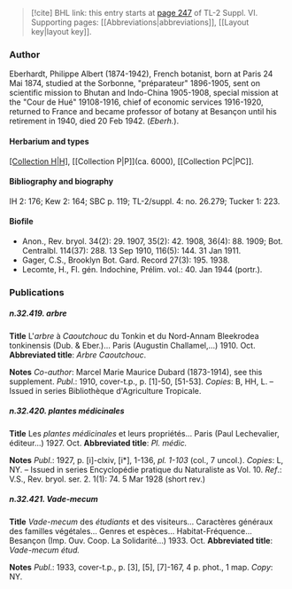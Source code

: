 > [!cite] BHL link: this entry starts at [page 247](https://www.biodiversitylibrary.org/item/103835#page/257/mode/1up) of TL-2 Suppl. VI.
> Supporting pages: [[Abbreviations|abbreviations]], [[Layout key|layout key]].

### Author

Eberhardt, Philippe Albert (1874-1942), French botanist, born at Paris 24 Mai 1874, studied at the Sorbonne, "préparateur" 1896-1905, sent on scientific mission to Bhutan and Indo-China 1905-1908, special mission at the "Cour de Hué" 19108-1916, chief of economic services 1916-1920, returned to France and became professor of botany at Besançon until his retirement in 1940, died 20 Feb 1942. (*Eberh.*).

#### Herbarium and types

[[Collection H|H]](Musci), [[Collection P|P]](ca. 6000), [[Collection PC|PC]].

#### Bibliography and biography

IH 2: 176; Kew 2: 164; SBC p. 119; TL-2/suppl. 4: no. 26.279; Tucker 1: 223.

#### Biofile

- Anon., Rev. bryol. 34(2): 29. 1907, 35(2): 42. 1908, 36(4): 88. 1909; Bot. Centralbl. 114(37): 288. 13 Sep 1910, 116(5): 144. 31 Jan 1911.
- Gager, C.S., Brooklyn Bot. Gard. Record 27(3): 195. 1938.
- Lecomte, H., Fl. gén. Indochine, Prélim. vol.: 40. Jan 1944 (portr.).

### Publications

##### n.32.419. arbre

**Title**
L'*arbre* à *Caoutchouc* du Tonkin et du Nord-Annam Bleekrodea tonkinensis (Dub. & Eber.)... Paris (Augustin Challamel,...) 1910. Oct.
**Abbreviated title**: *Arbre Caoutchouc*.

**Notes**
*Co-author*: Marcel Marie Maurice Dubard (1873-1914), see this supplement.
*Publ*.: 1910, cover-t.p., p. \[1\]-50, \[51-53\]. *Copies*: B, HH, L. – Issued in series Bibliothèque d'Agriculture Tropicale.

##### n.32.420. plantes médicinales

**Title**
Les *plantes médicinales* et leurs propriétés... Paris (Paul Lechevalier, éditeur...) 1927. Oct.
**Abbreviated title**: *Pl. médic.*

**Notes**
*Publ*.: 1927, p. \[i\]-clxiv, \[i\*\], 1-136, *pl. 1-103* (col., 7 uncol.). *Copies*: L, NY. – Issued in series Encyclopédie pratique du Naturaliste as Vol. 10.
*Ref*.: V.S., Rev. bryol. ser. 2. 1(1): 74. 5 Mar 1928 (short rev.)

##### n.32.421. Vade-mecum

**Title**
*Vade-mecum* des *étudiants* et des visiteurs... Caractères généraux des familles végétales... Genres et espèces... Habitat-Fréquence... Besançon (Imp. Ouv. Coop. La Solidarité...) 1933. Oct.
**Abbreviated title**: *Vade-mecum étud.*

**Notes**
*Publ*.: 1933, cover-t.p., p. \[3\], \[5\], \[7\]-167, 4 p. phot., 1 map. *Copy*: NY.

